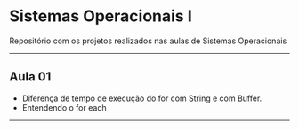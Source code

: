 # Sistemas Operacionais I
Repositório com os projetos realizados nas aulas de Sistemas Operacionais
___

 ## Aula 01 
  - Diferença de tempo de execução do for com String e com Buffer.  
  - Entendendo o for each
 ___
 
